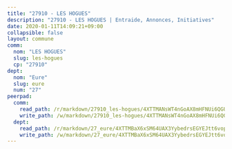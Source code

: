 ```yaml
---
title: "27910 - LES HOGUES"
description: "27910 - LES HOGUES | Entraide, Annonces, Initiatives"
date: 2020-01-11T14:09:21+09:00
collapsible: false
layout: commune
comm:
  nom: "LES HOGUES"
  slug: les-hogues
  cp: "27910"
dept:
  nom: "Eure"
  slug: eure
  num: "27"
peerpad:
  comm:
    read_path: /r/markdown/27910_les-hogues/4XTTMANsWT4nGoAX8mHFNUi6QGU7KeRdynCu5HwVsnsiKhzDN
    write_path: /w/markdown/27910_les-hogues/4XTTMANsWT4nGoAX8mHFNUi6QGU7KeRdynCu5HwVsnsiKhzDN-K3TgU5SyEhikBvyQhKet2Vn1HwwatmrQCYDtgRi9ZF5EVmJbKu91kg5szjJgDqXhftHYmkV63nSZgLMBBCiPYM4XUJYL9F5DB7BekmCW4BQRMuQPAQUjfXifQ8Z7EBTGrN2ux7bE
  dept:
    read_path: /r/markdown/27_eure/4XTTMBaX6xSM64UAX3YybedrsEGYEJtt6vopdQsPEFtGijgwg
    write_path: /w/markdown/27_eure/4XTTMBaX6xSM64UAX3YybedrsEGYEJtt6vopdQsPEFtGijgwg-K3TgUmjy61Gu7ZFzjoVmiacXP2Rc4pq6sxVCYUX3mFQZWQw9yCKsEoAMagtuW4jJTYhK96DsWW4cPmZLagvQNZ34BscGcu4btrtJibt18c1mpqofaWe6Q3RartDiuMTjY7NrsH4r
---
```


